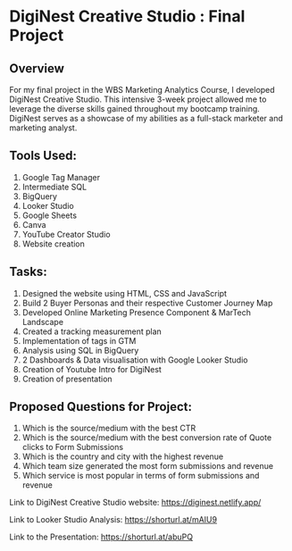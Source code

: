 # DigiNest Creative Studio : Final Project

## Overview
For my final project in the WBS Marketing Analytics Course, I developed DigiNest Creative Studio.  This intensive 3-week project allowed me to leverage the diverse skills gained throughout my bootcamp training.  DigiNest serves as a showcase of my abilities as a full-stack marketer and marketing analyst.

## Tools Used:
1. Google Tag Manager
2. Intermediate SQL 
3. BigQuery
4. Looker Studio
5. Google Sheets
6. Canva
7. YouTube Creator Studio
8. Website creation

## Tasks:
1. Designed the website using HTML, CSS and JavaScript
2. Build 2 Buyer Personas and their respective Customer Journey Map
3. Developed Online Marketing Presence Component & MarTech Landscape
4. Created a tracking measurement plan 
5. Implementation of tags in GTM
6. Analysis using SQL in BigQuery
7. 2 Dashboards & Data visualisation with Google Looker Studio
8. Creation of Youtube Intro for DigiNest
9. Creation of presentation 

## Proposed Questions for Project:
1.	Which is the source/medium with the best CTR
2.	Which is the source/medium with the best conversion rate of Quote clicks to Form Submissions
3.	Which is the country and city with the highest revenue
4.	Which team size generated the most form submissions and revenue
5.	Which service is most popular in terms of form submissions and revenue


Link to DigiNest Creative Studio website: https://diginest.netlify.app/

Link to Looker Studio Analysis: https://shorturl.at/mAIU9

Link to the Presentation: https://shorturl.at/abuPQ
